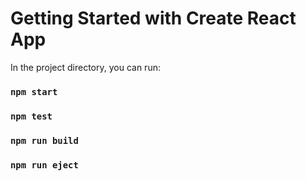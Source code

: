 # Getting Started with Create React App

In the project directory, you can run:

### `npm start`

### `npm test`

### `npm run build`

### `npm run eject`



